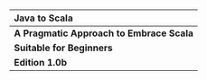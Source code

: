# 

### 

| **Java to Scala** |
| :--- |
| **A Pragmatic Approach to Embrace Scala** |
| **Suitable for Beginners** |
| **Edition 1.0b** |




